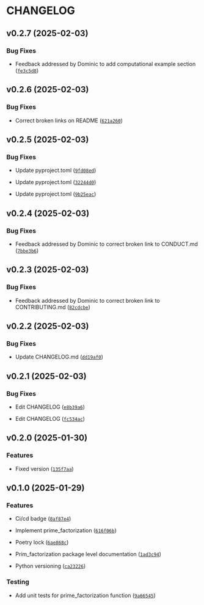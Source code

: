 # CHANGELOG


## v0.2.7 (2025-02-03)

### Bug Fixes

- Feedback addressed by Dominic to add computational example section
  ([`fe3c5d8`](https://github.com/UBC-MDS/num_theory/commit/fe3c5d8bfec7676f35e769fae64727e235b8b9d3))


## v0.2.6 (2025-02-03)

### Bug Fixes

- Correct broken links on README
  ([`621a260`](https://github.com/UBC-MDS/num_theory/commit/621a26079b4887038f55f38357e8ded1da0aec58))


## v0.2.5 (2025-02-03)

### Bug Fixes

- Update pyproject.toml
  ([`9fd08ed`](https://github.com/UBC-MDS/num_theory/commit/9fd08edc92fbef32eb1d755cf1d7f768467647ea))

- Update pyproject.toml
  ([`32244d0`](https://github.com/UBC-MDS/num_theory/commit/32244d0ce75cf7b4cc660d1a250d3b5f32c11aec))

- Update pyproject.toml
  ([`9b25eac`](https://github.com/UBC-MDS/num_theory/commit/9b25eac16175c97b56994529194aa30484e85d6d))


## v0.2.4 (2025-02-03)

### Bug Fixes

- Feedback addressed by Dominic to correct broken link to CONDUCT.md
  ([`7bbe3b6`](https://github.com/UBC-MDS/num_theory/commit/7bbe3b666630a1998d96fc0b4147ef383e2e53e5))


## v0.2.3 (2025-02-03)

### Bug Fixes

- Feedback addressed by Dominic to correct broken link to CONTRIBUTING.md
  ([`82cdcbe`](https://github.com/UBC-MDS/num_theory/commit/82cdcbed235139644a0aa3546cddd1592d2c0384))


## v0.2.2 (2025-02-03)

### Bug Fixes

- Update CHANGELOG.md
  ([`dd19af0`](https://github.com/UBC-MDS/num_theory/commit/dd19af001207657bb0884372366fda93cbed7f7f))


## v0.2.1 (2025-02-03)

### Bug Fixes

- Edit CHANGELOG
  ([`e8b39a6`](https://github.com/UBC-MDS/num_theory/commit/e8b39a61a1bf7bae6aec3e6246463fbefeedb7ee))

- Edit CHANGELOG
  ([`fc534ac`](https://github.com/UBC-MDS/num_theory/commit/fc534aca285b7582ffed893d040b007fb2fd2fcd))


## v0.2.0 (2025-01-30)

### Features

- Fixed version
  ([`135f7aa`](https://github.com/UBC-MDS/num_theory/commit/135f7aac9ba75cd2a925a18f189a22f95f05c948))


## v0.1.0 (2025-01-29)

### Features

- Ci/cd badge
  ([`8af87e4`](https://github.com/UBC-MDS/num_theory/commit/8af87e4aedbf754f934de6aadb14b6b67fc98d4e))

- Implement prime_factorization
  ([`616f06b`](https://github.com/UBC-MDS/num_theory/commit/616f06b8cb1d1780e24934f75d425fd92749f414))

- Poetry lock
  ([`6ae868c`](https://github.com/UBC-MDS/num_theory/commit/6ae868ce0a8bd4fa1e83debcff8117666f299be8))

- Prim_factorization package level documentation
  ([`1ad3c94`](https://github.com/UBC-MDS/num_theory/commit/1ad3c940a257b0c4e8ca116700a48ffdbe1b0e08))

- Python versioning
  ([`ca23226`](https://github.com/UBC-MDS/num_theory/commit/ca23226c8012a25d119a4e264ce05aecabe8636f))

### Testing

- Add unit tests for prime_factorization function
  ([`9a66545`](https://github.com/UBC-MDS/num_theory/commit/9a66545a95e64c74de6577417808ebd41dac09bc))
